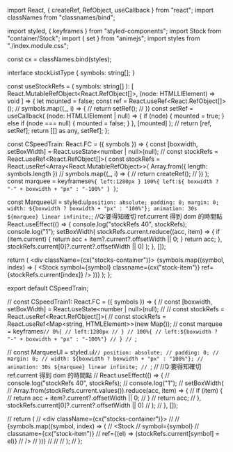 import React, { createRef, RefObject, useCallback } from "react";
import classNames from "classnames/bind";

import styled, { keyframes } from "styled-components";
import Stock from "container/Stock";
import { set } from "animejs";
import styles from "./index.module.css";

const cx = classNames.bind(styles);

interface stockListType {
  symbols: string[];
}

const useStockRefs = (
  symbols: string[]
): [
  React.MutableRefObject<React.RefObject<HTMLLIElement>[]>,
  (node: HTMLLIElement) => void
] => {
  let mounted = false;
  const ref = React.useRef<React.RefObject<HTMLLIElement>[]>();
  // symbols.map((\_, i) => {
  // return setRef();
  // })
  const setRef = useCallback(
    (node: HTMLLIElement | null) => {
      if (node) {
        mounted = true;
      } else if (node === null) {
        mounted = false;
      }
    },
    [mounted]
  );
  // return [ref, setRef];
  return [[] as any, setRef];
};

const CSpeedTrain: React.FC<stockListType> = ({ symbols }) => {
  const [boxwidth, setBoxWidth] = React.useState<number | null>(null);
  // const stockRefs = React.useRef<React.RefObject<HTMLLIElement>[]>(
  const stockRefs = React.useRef<Array<React.MutableRefObject<HTMLElement>>>(
    Array.from({ length: symbols.length })
    // symbols.map((\_, i) => {
    // return createRef();
    // })
  );
  const marquee = keyframes` 0%{ left:1280px } 100%{ left:${
    boxwidth ? "-" + boxwidth + "px" : "-100%"
  } } `;

  const MarqueeUl = styled.ul`
    position: absolute;
    padding: 0;
    margin: 0;
    width: ${boxwidth ? boxwidth + "px" : "100%"};
    animation: 30s ${marquee} linear infinite;
  `;
  //Q:要得知確切 ref.current 得到 dom 的時間點
  React.useEffect(() => {
    console.log("stockRefs 40", stockRefs);
    console.log("1");
    setBoxWidth(
      stockRefs.current.reduce((acc, item) => {
        if (item.current) {
          return acc + item?.current?.offsetWidth || 0;
        }
        return acc;
      }, stockRefs.current[0]?.current?.offsetWidth || 0)
    );
  }, []);

  return (
    <div className={cx("stocks-container")}>
      <MarqueeUl>
        {symbols.map((symbol, index) => (
          <Stock
            symbol={symbol}
            classname={cx("stock-item")}
            ref={stockRefs.current[index]}
          />
        ))}
      </MarqueeUl>
    </div>
  );
};

export default CSpeedTrain;

// const CSpeedTrain1: React.FC<stockListType> = ({ symbols }) => {
// const [boxwidth, setBoxWidth] = React.useState<number | null>(null);
// // const stockRefs = React.useRef<React.RefObject<HTMLLIElement>[]>(
// const stockRefs = React.useRef<Map<string, HTMLElement>>(new Map());
// const marquee = keyframes`// 0%{ // left:1280px // } // 100%{ // left:${boxwidth ? "-" + boxwidth + "px" : "-100%"} // } // `;

// const MarqueeUl = styled.ul`// position: absolute; // padding: 0; // margin: 0; // width: ${boxwidth ? boxwidth + "px" : "100%"}; // animation: 30s ${marquee} linear infinite; // `;
// //Q:要得知確切 ref.current 得到 dom 的時間點
// React.useEffect(() => {
// console.log("stockRefs 40", stockRefs);
// console.log("1");
// setBoxWidth(
// Array.from(stockRefs.current.values()).reduce(acc, item) => {
// if (item) {
// return acc + item?.current?.offsetWidth || 0;
// }
// return acc;
// }, stockRefs.current[0]?.current?.offsetWidth || 0)
// );
// }, []);

// return (
// <div className={cx("stocks-container")}>
// <MarqueeUl>
// {symbols.map((symbol, index) => (
// <Stock
// symbol={symbol}
// classname={cx("stock-item")}
// ref={(el) => (stockRefs.current[symbol] = el)}
// />
// ))}
// </MarqueeUl>
// </div>
// );
// };
